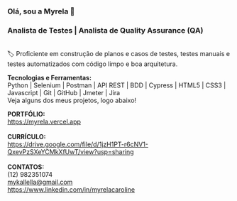 ### Olá, sou a Myrela 👋
### Analista de Testes | Analista de Quality Assurance (QA)
<br>
🏷️ Proficiente em construção de planos e casos de testes, testes manuais e testes automatizados com código limpo e boa arquitetura.

<strong>Tecnologias e Ferramentas:</strong> <br>
Python | Selenium | Postman | API REST | BDD | Cypress | HTML5 | CSS3 | Javascript | Git | GitHub | Jmeter | Jira <br>
Veja alguns dos meus projetos, logo abaixo!
<br>

<strong>PORTFÓLIO: </strong>
<br>
https://myrela.vercel.app
<br><br>
<strong>CURRÍCULO: </strong>
<br>
https://drive.google.com/file/d/1jzH1PT-r6cNV1-QxevPzSXeYCMkXfUwT/view?usp=sharing
<br><br>
<strong>CONTATOS:</strong> 
<br>
(12) 982351074
<br>
mykallella@gmail.com
<br>
https://www.linkedin.com/in/myrelacaroline




